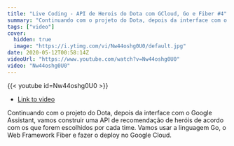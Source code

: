 ```yaml
---
title: "Live Coding - API de Herois do Dota com GCloud, Go e Fiber #4"
summary: "Continuando com o projeto do Dota, depois da interface com o Google Assistant, vamos construir uma API de recomendação de heróis de acordo com os que forem escolhidos por cada time. Vamos usar a linguagem Go, o Web Framework Fiber e fazer o deploy no Google Cloud."
tags: ["video"]
cover:
  hidden: true
  image: "https://i.ytimg.com/vi/Nw44oshg0U0/default.jpg"
date: 2020-05-12T00:58:14Z
videoUrl: "https://www.youtube.com/watch?v=Nw44oshg0U0"
video: "Nw44oshg0U0"
---
```


<!-- truncate -->

{{< youtube id=Nw44oshg0U0 >}}

- [Link to video](https://www.youtube.com/watch?v=Nw44oshg0U0)

Continuando com o projeto do Dota, depois da interface com o Google Assistant, vamos construir uma API de recomendação de heróis de acordo com os que forem escolhidos por cada time. Vamos usar a linguagem Go, o Web Framework Fiber e fazer o deploy no Google Cloud.
